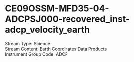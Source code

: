 # CE09OSSM-MFD35-04-ADCPSJ000-recovered_inst-adcp_velocity_earth

Stream Type: Science<br>
Stream Content: Earth Coordinates Data Products<br>
Instrument Group Code: ADCP<br>
